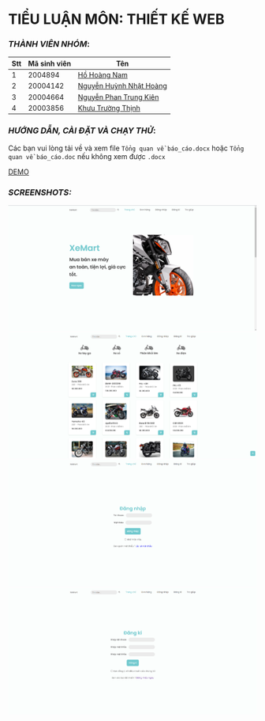 # TIỂU LUẬN MÔN: THIẾT KẾ WEB

### *THÀNH VIÊN NHÓM*:

Stt | Mã sinh viên | Tên
---- | ---- | ---
1 | 2004894 | [Hồ Hoàng Nam](https://www.facebook.com/neimsu/)
2 | 20004142 | [Nguyễn Huỳnh Nhật Hoàng](https://www.facebook.com/tatca.tungla.161)
3 | 20004664 | [Nguyễn Phan Trung Kiên](https://www.facebook.com/trungkienBP102)
4 | 20003856 | [Khưu Trường Thịnh](https://www.facebook.com/profile.php?id=100008722242017)

### *HƯỚNG DẪN, CÀI ĐẶT VÀ CHẠY THỬ*:

Các bạn vui lòng tải về và xem file `Tổng quan về báo_cáo.docx` hoặc `Tổng quan về báo_cáo.doc` nếu không xem được `.docx`

[DEMO](https://xe-mart.vercel.app/)

### *SCREENSHOTS:*
![Trang chủ](screenshots/screenshot_home.png)
![Sản phẩm](screenshots/screenshot_sp.png)
![Đăng nhập](screenshots/screenshot_login.png)
![Đăng kí](screenshots/screenshot_reg.png)
 

